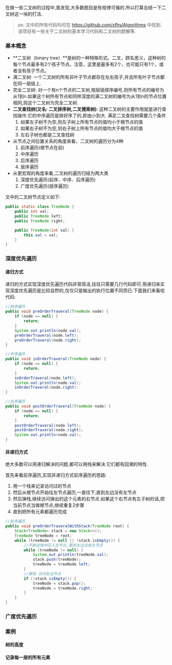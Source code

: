 
在做一些二叉树的过程中,我发现,大多数题目是有规律可循的.所以打算总结一下二叉树这一块的打法.

> ps: 文中的所有代码均可在 https://github.com/xfhy/Algorithms 中找到. 该项目有一些关于二叉树的基本学习代码和二叉树的题解等.

### 基本概念

- **二叉树（binary tree）**是树的一种特殊形式。二叉，顾名思义，这种树的每个节点最多有2个孩子节点。注意，这里是最多有2个，也可能只有1个，或者没有孩子节点。
- 满二叉树: 一个二叉树的所有非叶子节点都存在左右孩子,并且所有叶子节点都在同一层级上.
- 完全二叉树: 对一个有n个节点的二叉树,按层级顺序编号,则所有节点的编号为从1到n.如果这个树所有节点和同样深度的满二叉树的编号为从1到n的节点位置相同,则这个二叉树为完全二叉树.
- **二叉查找树(又名: 二叉排序树,二叉搜索树)**: 这种二叉树的主要作用就是进行查找操作.它的中序遍历是排好序了的,即由小到大. 满足二叉查找树需要几个条件
    1. 如果左子树不为空,则左子树上所有节点的值均小于根节点的值
    2. 如果右子树不为空,则右子树上所有节点的值均大于根节点的值
    3. 左右子树也都是二叉查找树
- 从节点之间位置关系的角度来看，二叉树的遍历分为4种
    1. 前序遍历(根节点在前)
    2. 中序遍历
    3. 后序遍历
    4. 层序遍历
- 从更宏观的角度来看,二叉树的遍历归结为两大类
    1. 深度优先遍历(前序、中序、后序遍历)
    2. 广度优先遍历(层序遍历)

文中的二叉树节点定义如下:

```java
public static class TreeNode {
    public int val;
    public TreeNode left;
    public TreeNode right;

    public TreeNode(int val) {
        this.val = val;
    }
}
```

### 深度优先遍历

#### 递归方式

递归的方式实现深度优先遍历代码非常简洁,往往只需要几行代码即可.用递归来实现深度优先遍历是比较自然的,仅仅只是输出的执行位置不同而已.下面我们来看哈代码:

```java
//前序遍历
public void preOrderTraveral(TreeNode node) {
    if (node == null) {
        return;
    }
    System.out.println(node.val);
    preOrderTraveral(node.left);
    preOrderTraveral(node.right);
}

//中序遍历
public void inOrderTraveral(TreeNode node) {
    if (node == null) {
        return;
    }
    inOrderTraveral(node.left);
    System.out.println(node.val);
    inOrderTraveral(node.right);
}

//后序遍历
public void postOrderTraveral(TreeNode node) {
    if (node == null) {
        return;
    }
    postOrderTraveral(node.left);
    postOrderTraveral(node.right);
    System.out.println(node.val);
}

```

#### 非递归方式

绝大多数可以用递归解决的问题,都可以用栈来解决.它们都有回溯的特性.

首先来看前序遍历,实现非递归方式前序遍历的思路: 

1. 用一个栈来记录访问过的节点
2. 然后从根节点开始往左节点遍历,一直往下,直到左边没有左节点
3. 然后弹栈,继续访问弹出的这个元素的右节点.如果这个右节点有左子树的话,把当前节点当做根节点,继续重复2步骤
4. 直到把所有元素都遍历完成

```java
//前序遍历 
public void preOrderTraveralWithStack(TreeNode root) {
    Stack<TreeNode> stack = new Stack<>();
    TreeNode treeNode = root;
    while (treeNode != null || !stack.isEmpty()) {
        //不断往栈中压入左节点,直到左边没有左节点
        while (treeNode != null) {
            System.out.println(treeNode.val);
            stack.push(treeNode);
            treeNode = treeNode.left;
        }
        //弹栈 访问右边节点
        if (!stack.isEmpty()) {
            treeNode = stack.pop();
            treeNode = treeNode.right;
        }
    }
}
```

### 广度优先遍历

### 案例

#### 树的高度

#### 记录每一层的所有元素